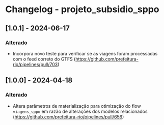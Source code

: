 # Changelog - projeto_subsidio_sppo

## [1.0.1] - 2024-06-17

### Alterado

- Incorpora novo teste para verificar se as viagens foram processadas com o feed correto do GTFS (https://github.com/prefeitura-rio/pipelines/pull/703)


## [1.0.0] - 2024-04-18

### Alterado

- Altera parâmetros de materialização para otimização do flow `viagens_sppo` em razão de alterações dos modelos relacionados (https://github.com/prefeitura-rio/pipelines/pull/656)